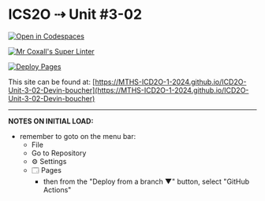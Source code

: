 # ICS2O ⇢ Unit #3-02

[![Open in Codespaces](https://classroom.github.com/assets/launch-codespace-2972f46106e565e64193e422d61a12cf1da4916b45550586e14ef0a7c637dd04.svg)](https://classroom.github.com/open-in-codespaces?assignment_repo_id=18940441)

[![Mr Coxall's Super Linter](https://github.com/MTHS-ICD2O-1-2024/ICD2O-Unit-3-02-Devin-boucher/workflows/Mr%20Coxall's%20Super%20Linter/badge.svg)](https://github.com/MTHS-ICD2O-1-2024/ICD2O-Unit-3-02-Devin-boucher/actions)

[![Deploy Pages](https://github.com/MTHS-ICD2O-1-2024/ICD2O-Unit-3-02-Devin-boucher/workflows/Deploy%20Pages/badge.svg)](https://github.com/MTHS-ICD2O-1-2024/ICD2O-Unit-3-02-Devin-boucher/actions)

This site can be found at: [https://MTHS-ICD2O-1-2024.github.io/ICD2O-Unit-3-02-Devin-boucher](https://MTHS-ICD2O-1-2024.github.io/ICD2O-Unit-3-02-Devin-boucher)

---

**NOTES ON INITIAL LOAD:**
- remember to goto on the menu bar:
  - File
  - Go to Repository
  - ⚙ Settings
  - 🗔 Pages
    - then from the "Deploy from a branch ▼" button, select "GitHub Actions"
